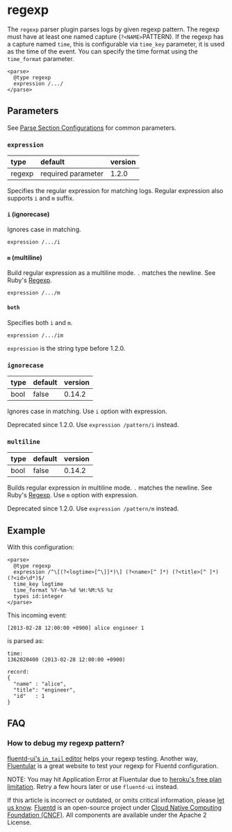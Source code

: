 # regexp

The `regexp` parser plugin parses logs by given regexp pattern. The regexp must have at least one named capture \(`?<NAME>`PATTERN\). If the regexp has a capture named `time`, this is configurable via `time_key` parameter, it is used as the time of the event. You can specify the time format using the `time_format` parameter.

```text
<parse>
  @type regexp
  expression /.../
</parse>
```

## Parameters

See [Parse Section Configurations](../configuration/parse-section.md) for common parameters.

### `expression`

| type | default | version |
| :--- | :--- | :--- |
| regexp | required parameter | 1.2.0 |

Specifies the regular expression for matching logs. Regular expression also supports `i` and `m` suffix.

#### `i` \(ignorecase\)

Ignores case in matching.

```text
expression /.../i
```

#### `m` \(multiline\)

Build regular expression as a multiline mode. `.` matches the newline. See Ruby's [Regexp](https://ruby-doc.org/core-2.4.1/Regexp.html#class-Regexp-label-Options).

```text
expression /.../m
```

#### `both`

Specifies both `i` and `m`.

```text
expression /.../im
```

`expression` is the string type before 1.2.0.

### `ignorecase`

| type | default | version |
| :--- | :--- | :--- |
| bool | false | 0.14.2 |

Ignores case in matching. Use `i` option with expression.

Deprecated since 1.2.0. Use `expression /pattern/i` instead.

### `multiline`

| type | default | version |
| :--- | :--- | :--- |
| bool | false | 0.14.2 |

Builds regular expression in multiline mode. `.` matches the newline. See Ruby's [Regexp](https://ruby-doc.org/core-2.4.1/Regexp.html#class-Regexp-label-Options). Use `m` option with expression.

Deprecated since 1.2.0. Use `expression /pattern/m` instead.

## Example

With this configuration:

```text
<parse>
  @type regexp
  expression /^\[(?<logtime>[^\]]*)\] (?<name>[^ ]*) (?<title>[^ ]*) (?<id>\d*)$/
  time_key logtime
  time_format %Y-%m-%d %H:%M:%S %z
  types id:integer
</parse>
```

This incoming event:

```text
[2013-02-28 12:00:00 +0900] alice engineer 1
```

is parsed as:

```text
time:
1362020400 (2013-02-28 12:00:00 +0900)

record:
{
  "name" : "alice",
  "title": "engineer",
  "id"   : 1
}
```

## FAQ

### How to debug my regexp pattern?

[fluentd-ui's `in_tail` editor](../deployment/fluentd-ui.md#in_tail-setting) helps your regexp testing. Another way, [Fluentular](http://fluentular.herokuapp.com/) is a great website to test your regexp for Fluentd configuration.

NOTE: You may hit Application Error at Fluentular due to [heroku's free plan limitation](https://www.heroku.com/pricing). Retry a few hours later or use `fluentd-ui` instead.

If this article is incorrect or outdated, or omits critical information, please [let us know](https://github.com/fluent/fluentd-docs-gitbook/issues?state=open). [Fluentd](http://www.fluentd.org/) is an open-source project under [Cloud Native Computing Foundation \(CNCF\)](https://cncf.io/). All components are available under the Apache 2 License.
